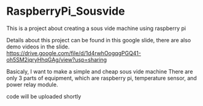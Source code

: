 # RaspberryPi_Sousvide
This is a project about creating a sous vide machine using raspberry pi

Details about this project can be found in this google slide, there are also demo videos in the slide.
https://drive.google.com/file/d/1d4rwhOogqgPGQ41-oh5SM2jqryHhqGAg/view?usp=sharing

Basicaly, I want to make a simple and cheap sous vide machine
There are only 3 parts of equipment, which are raspberry pi, temperature sensor, and power relay module.

code will be uploaded shortly

